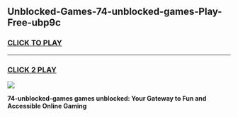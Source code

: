 
## Unblocked-Games-74-unblocked-games-Play-Free-ubp9c
<h3>
<a href="https://premium76.site?title=74-unblocked-games&ref=24M">CLICK TO PLAY</a></h3>
<hr>

<h3>
<a href="https://premium76.site?title=74-unblocked-games&ref=24M">CLICK 2 PLAY</a>
  
</h3>

<a href="https://premium76.site?title=74-unblocked-games&ref=24M"><img src="https://clearcache.store/games.png"></a>


**74-unblocked-games games unblocked: Your Gateway to Fun and Accessible Online Gaming**
